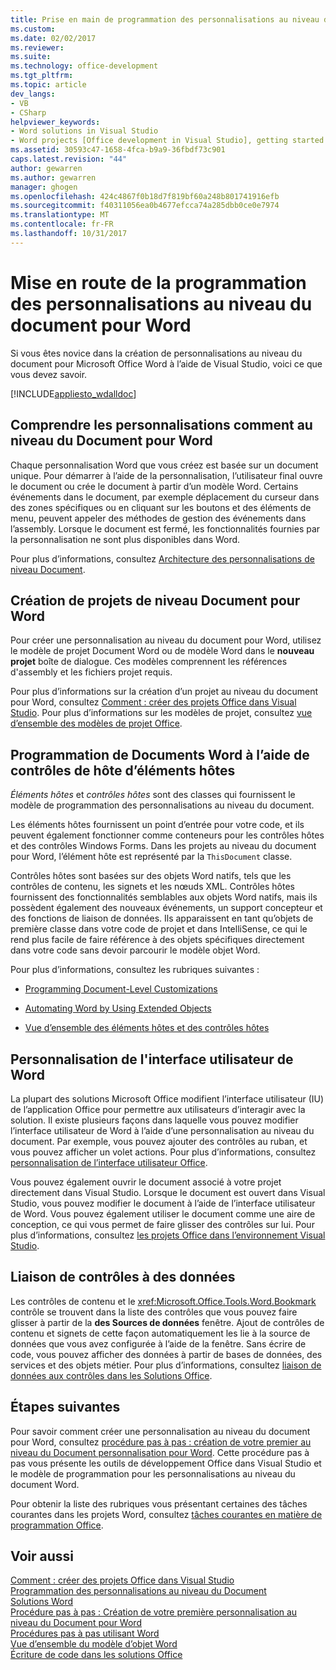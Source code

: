 ```yaml
---
title: Prise en main de programmation des personnalisations au niveau du Document pour Word | Documents Microsoft
ms.custom: 
ms.date: 02/02/2017
ms.reviewer: 
ms.suite: 
ms.technology: office-development
ms.tgt_pltfrm: 
ms.topic: article
dev_langs:
- VB
- CSharp
helpviewer_keywords:
- Word solutions in Visual Studio
- Word projects [Office development in Visual Studio], getting started
ms.assetid: 30593c47-1658-4fca-b9a9-36fbdf73c901
caps.latest.revision: "44"
author: gewarren
ms.author: gewarren
manager: ghogen
ms.openlocfilehash: 424c4867f0b18d7f819bf60a248b801741916efb
ms.sourcegitcommit: f40311056ea0b4677efcca74a285dbb0ce0e7974
ms.translationtype: MT
ms.contentlocale: fr-FR
ms.lasthandoff: 10/31/2017
---
```

# <a name="getting-started-programming-document-level-customizations-for-word"></a>Mise en route de la programmation des personnalisations au niveau du document pour Word
  Si vous êtes novice dans la création de personnalisations au niveau du document pour Microsoft Office Word à l’aide de Visual Studio, voici ce que vous devez savoir.  
  
 [!INCLUDE[appliesto_wdalldoc](../vsto/includes/appliesto-wdalldoc-md.md)]  
  
## <a name="understanding-how-document-level-customizations-for-word-work"></a>Comprendre les personnalisations comment au niveau du Document pour Word  
 Chaque personnalisation Word que vous créez est basée sur un document unique. Pour démarrer à l’aide de la personnalisation, l’utilisateur final ouvre le document ou crée le document à partir d’un modèle Word. Certains événements dans le document, par exemple déplacement du curseur dans des zones spécifiques ou en cliquant sur les boutons et des éléments de menu, peuvent appeler des méthodes de gestion des événements dans l’assembly. Lorsque le document est fermé, les fonctionnalités fournies par la personnalisation ne sont plus disponibles dans Word.  
  
 Pour plus d’informations, consultez [Architecture des personnalisations de niveau Document](../vsto/architecture-of-document-level-customizations.md).  
  
## <a name="creating-document-level-projects-for-word"></a>Création de projets de niveau Document pour Word  
 Pour créer une personnalisation au niveau du document pour Word, utilisez le modèle de projet Document Word ou de modèle Word dans le **nouveau projet** boîte de dialogue. Ces modèles comprennent les références d'assembly et les fichiers projet requis.  
  
 Pour plus d’informations sur la création d’un projet au niveau du document pour Word, consultez [Comment : créer des projets Office dans Visual Studio](../vsto/how-to-create-office-projects-in-visual-studio.md). Pour plus d’informations sur les modèles de projet, consultez [vue d’ensemble des modèles de projet Office](../vsto/office-project-templates-overview.md).  
  
## <a name="programming-word-documents-by-using-host-items-host-controls"></a>Programmation de Documents Word à l’aide de contrôles de hôte d’éléments hôtes  
 *Éléments hôtes* et *contrôles hôtes* sont des classes qui fournissent le modèle de programmation des personnalisations au niveau du document.  
  
 Les éléments hôtes fournissent un point d’entrée pour votre code, et ils peuvent également fonctionner comme conteneurs pour les contrôles hôtes et des contrôles Windows Forms. Dans les projets au niveau du document pour Word, l’élément hôte est représenté par la `ThisDocument` classe.  
  
 Contrôles hôtes sont basées sur des objets Word natifs, tels que les contrôles de contenu, les signets et les nœuds XML. Contrôles hôtes fournissent des fonctionnalités semblables aux objets Word natifs, mais ils possèdent également des nouveaux événements, un support concepteur et des fonctions de liaison de données. Ils apparaissent en tant qu’objets de première classe dans votre code de projet et dans IntelliSense, ce qui le rend plus facile de faire référence à des objets spécifiques directement dans votre code sans devoir parcourir le modèle objet Word.  
  
 Pour plus d’informations, consultez les rubriques suivantes :  
  
-   [Programming Document-Level Customizations](../vsto/programming-document-level-customizations.md)  
  
-   [Automating Word by Using Extended Objects](../vsto/automating-word-by-using-extended-objects.md)  
  
-   [Vue d’ensemble des éléments hôtes et des contrôles hôtes](../vsto/host-items-and-host-controls-overview.md)  
  
## <a name="customizing-the-user-interface-of-word"></a>Personnalisation de l'interface utilisateur de Word  
 La plupart des solutions Microsoft Office modifient l’interface utilisateur (IU) de l’application Office pour permettre aux utilisateurs d’interagir avec la solution. Il existe plusieurs façons dans laquelle vous pouvez modifier l’interface utilisateur de Word à l’aide d’une personnalisation au niveau du document. Par exemple, vous pouvez ajouter des contrôles au ruban, et vous pouvez afficher un volet actions. Pour plus d’informations, consultez [personnalisation de l’interface utilisateur Office](../vsto/office-ui-customization.md).  
  
 Vous pouvez également ouvrir le document associé à votre projet directement dans Visual Studio. Lorsque le document est ouvert dans Visual Studio, vous pouvez modifier le document à l’aide de l’interface utilisateur de Word. Vous pouvez également utiliser le document comme une aire de conception, ce qui vous permet de faire glisser des contrôles sur lui. Pour plus d’informations, consultez [les projets Office dans l’environnement Visual Studio](../vsto/office-projects-in-the-visual-studio-environment.md).  
  
## <a name="binding-controls-to-data"></a>Liaison de contrôles à des données  
 Les contrôles de contenu et le <xref:Microsoft.Office.Tools.Word.Bookmark> contrôle se trouvent dans la liste des contrôles que vous pouvez faire glisser à partir de la **des Sources de données** fenêtre. Ajout de contrôles de contenu et signets de cette façon automatiquement les lie à la source de données que vous avez configurée à l’aide de la fenêtre. Sans écrire de code, vous pouvez afficher des données à partir de bases de données, des services et des objets métier. Pour plus d’informations, consultez [liaison de données aux contrôles dans les Solutions Office](../vsto/binding-data-to-controls-in-office-solutions.md).  
  
## <a name="next-steps"></a>Étapes suivantes  
 Pour savoir comment créer une personnalisation au niveau du document pour Word, consultez [procédure pas à pas : création de votre premier au niveau du Document personnalisation pour Word](../vsto/walkthrough-creating-your-first-document-level-customization-for-word.md). Cette procédure pas à pas vous présente les outils de développement Office dans Visual Studio et le modèle de programmation pour les personnalisations au niveau du document Word.  
  
 Pour obtenir la liste des rubriques vous présentant certaines des tâches courantes dans les projets Word, consultez [tâches courantes en matière de programmation Office](../vsto/common-tasks-in-office-programming.md).  
  
## <a name="see-also"></a>Voir aussi  
 [Comment : créer des projets Office dans Visual Studio](../vsto/how-to-create-office-projects-in-visual-studio.md)   
 [Programmation des personnalisations au niveau du Document](../vsto/programming-document-level-customizations.md)   
 [Solutions Word](../vsto/word-solutions.md)   
 [Procédure pas à pas : Création de votre première personnalisation au niveau du Document pour Word](../vsto/walkthrough-creating-your-first-document-level-customization-for-word.md)   
 [Procédures pas à pas utilisant Word](../vsto/walkthroughs-using-word.md)   
 [Vue d’ensemble du modèle d’objet Word](../vsto/word-object-model-overview.md)   
 [Écriture de code dans les solutions Office](../vsto/writing-code-in-office-solutions.md)  
  
  
